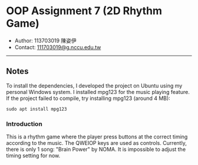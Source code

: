 # OOP Assignment 7 (2D Rhythm Game)
- Author: 113703019 陳姿伊
- Contact: 111703019@g.nccu.edu.tw
---
## Notes

To install the dependencies, I developed the project on Ubuntu using my personal Windows system.
I installed mpg123 for the music playing feature.
If the project failed to compile, try installing mpg123 (around 4 MB):
```console
sudo apt install mpg123
```

### Introduction

This is a rhythm game where the player press buttons at the correct timing according to the music.
The QWEIOP keys are used as controls.
Currently, there is only 1 song: "Brain Power" by NOMA.
It is impossible to adjust the timing setting for now.
